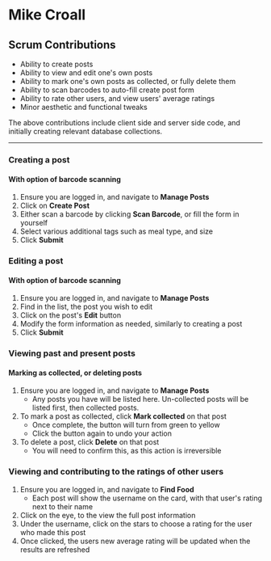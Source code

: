 # Mike Croall
## Scrum Contributions

+ Ability to create posts
+ Ability to view and edit one's own posts
+ Ability to mark one's own posts as collected, or fully delete them
+ Ability to scan barcodes to auto-fill create post form
+ Ability to rate other users, and view users' average ratings
+ Minor aesthetic and functional tweaks

The above contributions include client side and server side code, and initially creating relevant database collections.

---
### Creating a post
#### With option of barcode scanning
1. Ensure you are logged in, and navigate to **Manage Posts**
2. Click on **Create Post**
3. Either scan a barcode by clicking **Scan Barcode**, or fill the form in yourself
4. Select various additional tags such as meal type, and size
5. Click **Submit**

### Editing a post
#### With option of barcode scanning
1. Ensure you are logged in, and navigate to **Manage Posts**
2. Find in the list, the post you wish to edit
3. Click on the post's **Edit** button
4. Modify the form information as needed, similarly to creating a post
5. Click **Submit**

### Viewing past and present posts
#### Marking as collected, or deleting posts
1. Ensure you are logged in, and navigate to **Manage Posts**
    * Any posts you have will be listed here. Un-collected posts will be listed first, then collected posts.
2. To mark a post as collected, click **Mark collected** on that post
    * Once complete, the button will turn from green to yellow
    * Click the button again to undo your action
3. To delete a post, click **Delete** on that post
    * You will need to confirm this, as this action is irreversible

### Viewing and contributing to the ratings of other users
1. Ensure you are logged in, and navigate to **Find Food**
    * Each post will show the username on the card, with that user's rating next to their name
2. Click on the eye, to the view the full post information
3. Under the username, click on the stars to choose a rating for the user who made this post
4. Once clicked, the users new average rating will be updated when the results are refreshed

